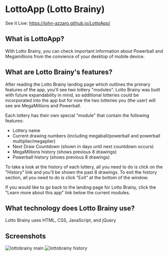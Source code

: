 # LottoApp (Lotto Brainy)
See it Live: https://john-azzaro.github.io/LottoApp/

## What is LottoApp?
With Lotto Brainy, you can check important information about Powerball and Megamillions from the convience of your desktop of mobile device.

## What are Lotto Brainy's features?
After reading the Lotto Brainy landing page which outlines the primary features of the app, you'll see two lottery "modules".  Lotto Brainy was built with future expandability in mind, so additional lotteries could be incorporated into the app but for now the two lotteries you (the user) will see are MegaMillions and Powerball. 

Each lottery has their own special "module" that contain the following features:
* Lottery name 
* Current drawing numbers (including megaball/powerball and powerball multiplier/megaplier)
* Next Draw Countdown (shown in days until next countdown occurs)
* MegaMillions history (shows previous 8 drawings)
* Powerball history (shows previous 8 drawings)

To take a look at the history of each lottery, all you need to do is click on the "History" link and you'll be shown the past 8 drawings.  To exit the history section, all you need to do is click "Exit" at the bottom of the window.

If you would like to go back to the landing page for Lotto Brainy, click the "Learn more about this app" link below the current modules.

## What technology does Lotto Brainy use?
Lotto Brainy uses HTML, CSS, JavaScript, and jQuery

## Screenshots
![lottobrainy main](https://user-images.githubusercontent.com/37447586/48018915-fdcd7300-e0e6-11e8-850e-a7ae71883a5b.png)
![lottobrainy history](https://user-images.githubusercontent.com/37447586/48018936-0f167f80-e0e7-11e8-800e-b6eea0f39034.png)




